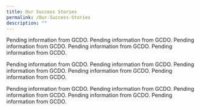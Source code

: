 ```yaml
---
title: Our Success Stories
permalink: /Our-Success-Stories
description: ""
---
```

Pending information from GCDO. Pending information from GCDO. Pending information from GCDO. Pending information from GCDO. Pending information from GCDO. 

Pending information from GCDO. Pending information from GCDO. Pending information from GCDO. Pending information from GCDO. Pending information from GCDO. 

Pending information from GCDO. Pending information from GCDO. Pending information from GCDO. Pending information from GCDO. Pending information from GCDO. 